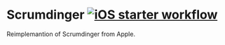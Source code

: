 # Scrumdinger [![iOS starter workflow](https://github.com/tanveer-ashraf/Scrumdinger/actions/workflows/ios.yml/badge.svg)](https://github.com/tanveer-ashraf/Scrumdinger/actions/workflows/ios.yml)
Reimplemantion of Scrumdinger from Apple.
